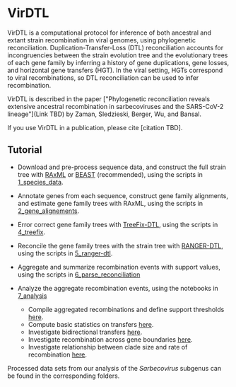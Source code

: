 # VirDTL

VirDTL is a computational protocol for inference of both ancestral and extant
strain recombination in viral genomes, using phylogenetic reconciliation.
Duplication-Transfer-Loss (DTL) reconciliation accounts for incongruencies
between the strain evolution tree and the evolutionary trees of each gene
family by inferring a history of gene duplications, gene losses, and
horizontal gene transfers (HGT). In the viral setting, HGTs correspond to
viral recombinations, so DTL reconciliation can be used to infer
recombination. 

VirDTL is described in the paper ["Phylogenetic reconciliation reveals 
extensive ancestral recombination in sarbecoviruses and the SARS-CoV-2 
lineage"](Link TBD) by Zaman, Sledzieski, Berger, Wu, and Bansal.

If you use VirDTL in a publication, please cite [citation TBD].

## Tutorial

- Download and pre-process sequence data, and construct the full strain tree
with [RAxML](https://cme.h-its.org/exelixis/web/software/raxml/)
or [BEAST](https://beast.community) (recommended), using the scripts in
[1_species_data](https://github.com/suz11001/virDTL/tree/main/1_species_data).

- Annotate genes from each sequence, construct gene family alignments, and
estimate gene family trees with RAxML, using the scripts in
[2_gene_alignements](https://github.com/suz11001/virDTL/tree/main/2_gene_alignments).

- Error correct gene family trees with [TreeFix-DTL](http://compbio.mit.edu/treefix/tutorial.html),
using the scripts in 
[4_treefix](https://github.com/suz11001/virDTL/tree/main/4_treefix).

- Reconcile the gene family trees with the strain tree with 
[RANGER-DTL](https://compbio.engr.uconn.edu/software/ranger-dtl/), using the 
scripts in 
[5_ranger-dtl](https://github.com/suz11001/virDTL/tree/main/5_ranger-dtl).

- Aggregate and summarize recombination events with support values, using the
scripts in 
[6_parse_reconciliation](https://github.com/suz11001/virDTL/tree/main/6_parse_reconciliation)

- Analyze the aggregate recombination events, using the notebooks in
[7_analysis](https://github.com/suz11001/virDTL/tree/main/7_analysis)
  - Compile aggregated recombinations and define support thresholds [here](https://github.com/suz11001/virDTL/blob/main/7_analysis/00_Clean_Aggregate_Recombinations.ipynb).
  - Compute basic statistics on transfers [here](https://github.com/suz11001/virDTL/blob/main/7_analysis/01_Basic_Statistics.ipynb).
  - Investigate bidirectional transfers [here](https://github.com/suz11001/virDTL/blob/main/7_analysis/02_Bidirectional_Transfers.ipynb).
  - Investigate recombination across gene boundaries [here](https://github.com/suz11001/virDTL/blob/main/7_analysis/03_Grouped_Transfers.ipynb).
  - Investigate relationship between clade size and rate of recombination [here](https://github.com/suz11001/virDTL/blob/main/7_analysis/04_Recombination_by_Clade_Size.ipynb).

Processed data sets from our analysis of the _Sarbecovirus_ subgenus can be
found in the corresponding folders.
